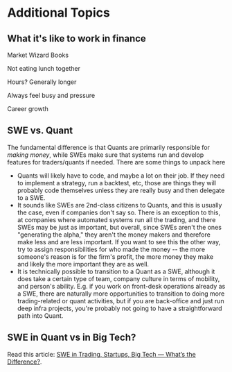 # Additional Topics

## What it's like to work in finance

Market Wizard Books

Not eating lunch together

Hours? Generally longer

Always feel busy and pressure

Career growth

## SWE vs. Quant

The fundamental difference is that Quants are primarily responsible for _making money_, while SWEs make sure that systems run and develop features for traders/quants if needed. There are some things to unpack here

- Quants will likely have to code, and maybe a lot on their job. If they need to implement a strategy, run a backtest, etc, those are things they will probably code themselves unless they are really busy and then delegate to a SWE.
- It sounds like SWEs are 2nd-class citizens to Quants, and this is usually the case, even if companies don't say so. There is an exception to this, at companies where automated systems run all the trading, and there SWEs may be just as important, but overall, since SWEs aren't the ones "generating the alpha," they aren't the money makers and therefore make less and are less important. If you want to see this the other way, try to assign responsibilities for who made the money -- the more someone's reason is for the firm's profit, the more money they make and likely the more important they are as well.
- It is technically possible to transition to a Quant as a SWE, although it does take a certain type of team, company culture in terms of mobility, and person's ability. E.g. if you work on front-desk operations already as a SWE, there are naturally more opportunities to transition to doing more trading-related or quant activities, but if you are back-office and just run deep infra projects, you're probably not going to have a straightforward path into Quant.

## SWE in Quant vs in Big Tech?

Read this article: [SWE in Trading, Startups, Big Tech — What’s the Difference?](https://viriditycapital.medium.com/swe-in-trading-startups-big-tech-whats-the-difference-13a7ac037ae8).